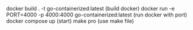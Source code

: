 docker build . -t go-containerized:latest (build docker)
docker run -e PORT=4000 -p 4000:4000 go-containerized:latest  (run docker with port)
docker compose up (start)
make pro (use make file)